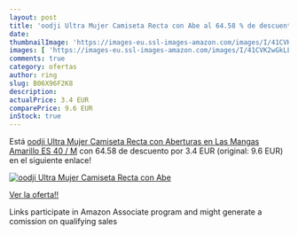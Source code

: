```yaml
---
layout: post
title: 'oodji Ultra Mujer Camiseta Recta con Abe al 64.58 % de descuento'
date: 
thumbnailImage: 'https://images-eu.ssl-images-amazon.com/images/I/41CVK2wGkLL._SL200_.jpg'
images: [ 'https://images-eu.ssl-images-amazon.com/images/I/41CVK2wGkLL._SL200_.jpg' ]
comments: true
category: ofertas
author: ring
slug: B06X96F2K8
description:
actualPrice: 3.4 EUR
comparePrice: 9.6 EUR
inStock: true
---
```


Está [oodji Ultra Mujer Camiseta Recta con Aberturas en Las Mangas  Amarillo  ES 40 / M](https://www.amazon.es/dp/B06X96F2K8/?tag=tolees-21) con 64.58 de descuento por 3.4 EUR (original: 9.6 EUR) en el siguiente enlace!

[![oodji Ultra Mujer Camiseta Recta con Abe](https://images-eu.ssl-images-amazon.com/images/I/41CVK2wGkLL._SL200_.jpg)](https://www.amazon.es/dp/B06X96F2K8/?tag=tolees-21)

[Ver la oferta!!](https://www.amazon.es/dp/B06X96F2K8/?tag=tolees-21)

Links participate in Amazon Associate program and might generate a comission on qualifying sales


